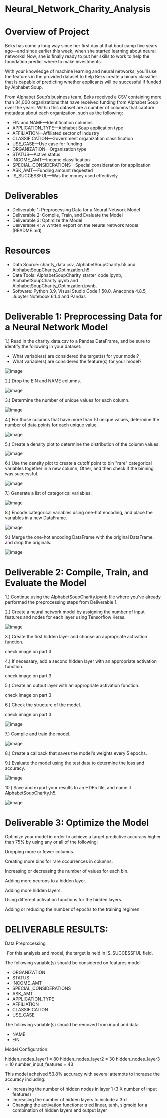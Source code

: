 # Neural_Network_Charity_Analysis

# Overview of Project

Beks has come a long way since her first day at that boot camp five years ago—and since earlier this week, when she started learning about neural networks! Now, she is finally ready to put her skills to work to help the foundation predict where to make investments.

With your knowledge of machine learning and neural networks, you’ll use the features in the provided dataset to help Beks create a binary classifier that is capable of predicting whether applicants will be successful if funded by Alphabet Soup.

From Alphabet Soup’s business team, Beks received a CSV containing more than 34,000 organizations that have received funding from Alphabet Soup over the years. Within this dataset are a number of columns that capture metadata about each organization, such as the following:

* EIN and NAME—Identification columns
* APPLICATION_TYPE—Alphabet Soup application type
* AFFILIATION—Affiliated sector of industry
* CLASSIFICATION—Government organization classification
* USE_CASE—Use case for funding
* ORGANIZATION—Organization type
* STATUS—Active status
* INCOME_AMT—Income classification
* SPECIAL_CONSIDERATIONS—Special consideration for application
* ASK_AMT—Funding amount requested
* IS_SUCCESSFUL—Was the money used effectively


# Deliverables 

* Deliverable 1: Preprocessing Data for a Neural Network Model
* Deliverable 2: Compile, Train, and Evaluate the Model
* Deliverable 3: Optimize the Model
* Deliverable 4: A Written Report on the Neural Network Model (README.md)

# Resources

* Data Source: charity_data.csv, AlphabetSoupCharity.h5 and AlphabetSoupCharity_Optimzation.h5
* Data Tools: AlphabetSoupCharity_starter_code.ipynb, AlphabetSoupCharity.ipynb and AlphabetSoupCharity_Optimzation.ipynb.
* Software: Python 3.9, Visual Studio Code 1.50.0, Anaconda 4.8.5, Jupyter Notebook 6.1.4 and Pandas

# Deliverable 1: Preprocessing Data for a Neural Network Model

1.) Read in the charity_data.csv to a Pandas DataFrame, and be sure to identify the following in your dataset:
  * What variable(s) are considered the target(s) for your model?
  * What variable(s) are considered the feature(s) for your model?

![image](https://user-images.githubusercontent.com/89880015/150660232-87307f48-6f19-477a-941e-8bc0b8ec6e38.png)

2.) Drop the EIN and NAME columns.

![image](https://user-images.githubusercontent.com/89880015/150660246-7721afaf-8b8a-43fe-9023-aeb12a7b947e.png)

3.) Determine the number of unique values for each column.

![image](https://user-images.githubusercontent.com/89880015/150660260-b390885b-cfcb-41e5-a776-2e04be9ee931.png)

4.) For those columns that have more than 10 unique values, determine the number of data points for each unique value.

![image](https://user-images.githubusercontent.com/89880015/150660282-da2950a4-f799-44f7-964a-ce0ec6300a46.png)

5.) Create a density plot to determine the distribution of the column values.

![image](https://user-images.githubusercontent.com/89880015/150660287-61f56765-ba55-4565-baf3-5d6fb4bbb12a.png)

6.) Use the density plot to create a cutoff point to bin "rare" categorical variables together in a new column, Other, and then check if the binning was successful.

![image](https://user-images.githubusercontent.com/89880015/150660326-5826164a-14fc-4ee2-84c0-7b5a1f726e9c.png)

7.) Generate a list of categorical variables.

![image](https://user-images.githubusercontent.com/89880015/150660342-c203bcac-18b1-457b-a3fd-d04343a4c3c2.png)

8.) Encode categorical variables using one-hot encoding, and place the variables in a new DataFrame.

![image](https://user-images.githubusercontent.com/89880015/150660349-6bd77404-356a-4dc4-8bda-cfb71076c18e.png)

9.) Merge the one-hot encoding DataFrame with the original DataFrame, and drop the originals.

![image](https://user-images.githubusercontent.com/89880015/150660603-a94fcec1-bc87-4ccd-bbae-9a24fd2d47c9.png)

# Deliverable 2: Compile, Train, and Evaluate the Model

1.) Continue using the AlphabetSoupCharity.ipynb file where you’ve already performed the preprocessing steps from Deliverable 1.

2.) Create a neural network model by assigning the number of input features and nodes for each layer using Tensorflow Keras.

![image](https://user-images.githubusercontent.com/89880015/150660843-5b605e5f-bd90-447c-bdfa-876e093878a2.png)

3.) Create the first hidden layer and choose an appropriate activation function.

check image on part 3 

4.) If necessary, add a second hidden layer with an appropriate activation function.

check image on part 3 

5.) Create an output layer with an appropriate activation function.

check image on part 3 

6.) Check the structure of the model.

check image on part 3 

![image](https://user-images.githubusercontent.com/89880015/150660911-814d6d57-66c4-437b-a6af-6956c06636cd.png)

7.) Compile and train the model.

![image](https://user-images.githubusercontent.com/89880015/150660925-ad89910b-83d9-40bf-a6a3-adcf040f4226.png)

8.) Create a callback that saves the model's weights every 5 epochs.

9.) Evaluate the model using the test data to determine the loss and accuracy.

![image](https://user-images.githubusercontent.com/89880015/150660954-3d1f55f6-914c-45c2-8c49-bf85ef96bbd4.png)

10.) Save and export your results to an HDF5 file, and name it AlphabetSoupCharity.h5.

![image](https://user-images.githubusercontent.com/89880015/150660976-d4c930df-ceca-4b0b-adf5-912a8efa9ab0.png)

# Deliverable 3: Optimize the Model

Optimize your model in order to achieve a target predictive accuracy higher than 75% by using any or all of the following:

Dropping more or fewer columns.

Creating more bins for rare occurrences in columns.

Increasing or decreasing the number of values for each bin.

Adding more neurons to a hidden layer.

Adding more hidden layers.

Using different activation functions for the hidden layers.

Adding or reducing the number of epochs to the training regimen.

# DELIVERABLE RESULTS:

Data Preprocessing

-For this analysis and model, the target is held in IS_SUCCESSFUL field.

The following variable(s) should be considered on features model

* ORGANIZATION
* STATUS
* INCOME_AMT
* SPECIAL_CONSIDERATIONS
* ASK_AMT
* APPLICATION_TYPE
* AFFILIATION
* CLASSIFICATION
* USE_CASE

The following variable(s) should be removed from input and data.
* NAME
* EIN

Model Configuration:

hidden_nodes_layer1 = 80
hidden_nodes_layer2 = 30
hidden_nodes_layer3 = 10
number_input_features = 43

This model acheived 53.8% accuracy with several attempts to incraese the accuracy including:
* Increasing the number of hidden nodes in layer 1 (3 X number of input features)
* Increasing the number of hidden layers to include a 3rd
* Changing the activation functions: tried linear, tanh, sigmoid for a combination of hidden layers and output layer



